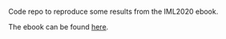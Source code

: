 Code repo to reproduce some results from the IML2020 ebook.

The ebook can be found [here](https://pbiecek.github.io/xai_stories/).
